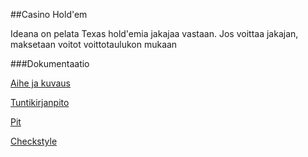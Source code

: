 ﻿
##Casino Hold'em

Ideana on pelata Texas hold'emia jakajaa vastaan. Jos voittaa jakajan, maksetaan voitot voittotaulukon mukaan


###Dokumentaatio

[Aihe ja kuvaus](dokumentaatio/AiheJaKuvaus.md)

[Tuntikirjanpito](dokumentaatio/tuntikirjanpito.md)

[Pit](https://htmlpreview.github.io/?https://github.com/ConstantKrieg/texasholdem_harjoitustyo/blob/master/dokumentaatio/pit/index.html)

[Checkstyle](https://htmlpreview.github.io/?https://github.com/ConstantKrieg/texasholdem_harjoitustyo/blob/master/dokumentaatio/site/checkstyle.html)
